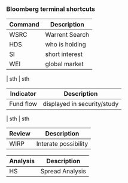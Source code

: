 ### Bloomberg terminal shortcuts



Command|Description
--|--
WSRC | Warrent Search
HDS | who is holding
SI | short interest
WEI | global market
|
sth | sth

Indicator|Description
--|--
Fund flow | displayed in security/study
|
sth | sth

Review|Description
--|--
WIRP | Interate possibility

Analysis|Description
--|--
HS | Spread Analysis
